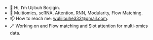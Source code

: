 - 👋 Hi, I’m Uljibuh Borjigin.
- 🧬 Multiomics, scRNA, Attention, RNN, Modularity, Flow Matching.
- 📫 How to reach me:  wulijibuhe333@gmail.com.
- 🪄 Working on and Flow matching and Slot attention for multi-omics data.

